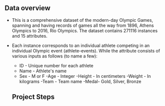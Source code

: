 ## Data overview
- This is a comprehensive dataset of the modern-day Olympic Games, spanning and having records of games all the way from 1896, Athens Olympics to 2016, Rio Olympics. The dataset contains 271116 instances and 15 attributes.

- Each instance corresponds to an individual athlete competing in an individual Olympic event (athlete-events). While the attribute consists of various inputs as follows (to name a few):

  - ID - Unique number for each athlete
  - Name - Athlete's name
  - Sex - M or F
  -Age - Integer
  -Height - In centimeters
  -Weight - In kilograms
  -Team - Team name
  -Medal- Gold, Silver, Bronze
  ## Project Steps
